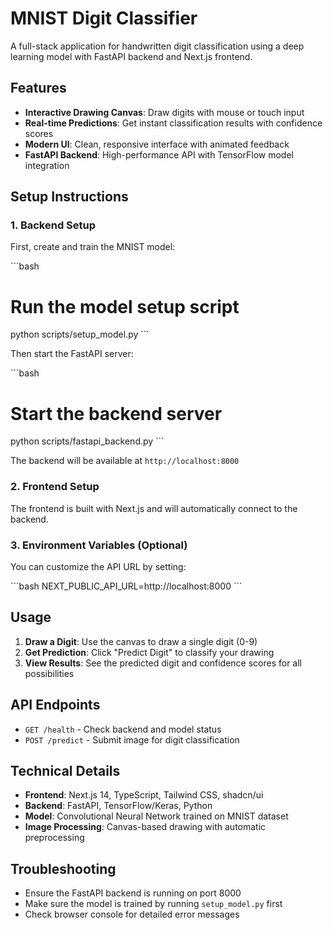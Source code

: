 # MNIST Digit Classifier

A full-stack application for handwritten digit classification using a deep learning model with FastAPI backend and Next.js frontend.

## Features

- **Interactive Drawing Canvas**: Draw digits with mouse or touch input
- **Real-time Predictions**: Get instant classification results with confidence scores
- **Modern UI**: Clean, responsive interface with animated feedback
- **FastAPI Backend**: High-performance API with TensorFlow model integration

## Setup Instructions

### 1. Backend Setup

First, create and train the MNIST model:

\`\`\`bash
# Run the model setup script
python scripts/setup_model.py
\`\`\`

Then start the FastAPI server:

\`\`\`bash
# Start the backend server
python scripts/fastapi_backend.py
\`\`\`

The backend will be available at `http://localhost:8000`

### 2. Frontend Setup

The frontend is built with Next.js and will automatically connect to the backend.

### 3. Environment Variables (Optional)

You can customize the API URL by setting:

\`\`\`bash
NEXT_PUBLIC_API_URL=http://localhost:8000
\`\`\`

## Usage

1. **Draw a Digit**: Use the canvas to draw a single digit (0-9)
2. **Get Prediction**: Click "Predict Digit" to classify your drawing
3. **View Results**: See the predicted digit and confidence scores for all possibilities

## API Endpoints

- `GET /health` - Check backend and model status
- `POST /predict` - Submit image for digit classification

## Technical Details

- **Frontend**: Next.js 14, TypeScript, Tailwind CSS, shadcn/ui
- **Backend**: FastAPI, TensorFlow/Keras, Python
- **Model**: Convolutional Neural Network trained on MNIST dataset
- **Image Processing**: Canvas-based drawing with automatic preprocessing

## Troubleshooting

- Ensure the FastAPI backend is running on port 8000
- Make sure the model is trained by running `setup_model.py` first
- Check browser console for detailed error messages
